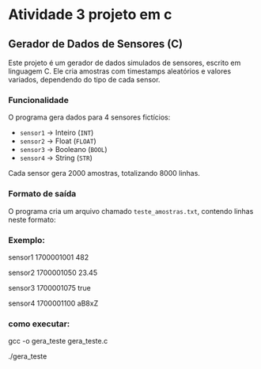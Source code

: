# Atividade 3 projeto em c
## Gerador de Dados de Sensores (C)

Este projeto é um gerador de dados simulados de sensores, escrito em linguagem C. Ele cria amostras com timestamps aleatórios e valores variados, dependendo do tipo de cada sensor.

### Funcionalidade

O programa gera dados para 4 sensores fictícios:
- `sensor1` → Inteiro (`INT`)
- `sensor2` → Float (`FLOAT`)
- `sensor3` → Booleano (`BOOL`)
- `sensor4` → String (`STR`)

Cada sensor gera 2000 amostras, totalizando 8000 linhas.

### Formato de saída

O programa cria um arquivo chamado `teste_amostras.txt`, contendo linhas neste formato:


### Exemplo:
sensor1 1700001001 482

sensor2 1700001050 23.45

sensor3 1700001075 true

sensor4 1700001100 aB8xZ

### como executar:
gcc -o gera_teste gera_teste.c

./gera_teste
